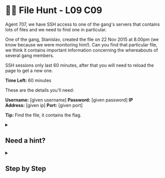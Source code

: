 # 💂‍♀️ File Hunt - L09 C09

Agent 707, we have SSH access to one of the gang's servers that contains lots of files and we need to find one in particular.

One of the gang, Stanislav, created the file on 22 Nov 2015 at 8.00pm (we know because we were monitoring him!). Can you find that particular file, we think it contains important information concerning the whereabouts of several gang members.

SSH sessions only last 60 minutes, after that you will need to reload the page to get a new one.

**Time Left:** 60 minutes

These are the details you'll need:

**Username:** [given username] **Password:** [given password] **IP Address:** [given ip] **Port:** [given port]

**Tip:** Find the file, it contains the flag.

<details><summary>

## Need a hint?</summary>

> 💡 Hint: One of the other agents mentioned you should perhaps try using the "find" command for this, you can view more information with "man find".

</details>

<details><summary>

## Step by Step</summary>

- Enter your command prompt by running **Windows Key + R** and typing **cmd** Or terminal on Linux
- Type `ssh [username]@[ip] -p [port number]`
- Type the given password in
- Run `find / -type f -newermt 2015-11-22 ! -newermt 2015-11-23`
  - All of the entries should show as having a "find:" prefix with denials except for one entry, `/etc/protocol`
- Run `cat /etc/protocol`
- The flag should appear

`flag: 5iF4fG0vnsRHEdGfzMLSvXyQ`

</details>

